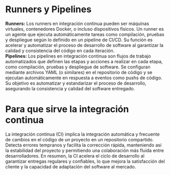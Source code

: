 # Runners y Pipelines
**Runners:** Los runners en integración continua pueden ser máquinas virtuales, contenedores Docker, o incluso dispositivos físicos. Un runner es un agente que ejecuta automáticamente tareas como compilación, pruebas y despliegue según lo definido en un pipeline de CI/CD. Su función es acelerar y automatizar el proceso de desarrollo de software al garantizar la calidad y consistencia del código en cada iteración.
    <br>
**Pipelines:** Los pipelines en integración continua son flujos de trabajo automatizados que definen las etapas y acciones a realizar en cada etapa, como compilación, pruebas y despliegue de software. Se configuran mediante archivos YAML (o similares) en el repositorio de código y se ejecutan automáticamente en respuesta a eventos como pushs de código. Su objetivo es automatizar y estandarizar el proceso de desarrollo, asegurando la consistencia y calidad del software entregado.
    <br>
# Para que sirve la integración continua
La integración continua (CI) implica la integración automática y frecuente de cambios en el código de un proyecto en un repositorio compartido. Detecta errores tempranos y facilita la corrección rápida, manteniendo así la estabilidad del proyecto y permitiendo una colaboración más fluida entre desarrolladores. En resumen, la CI acelera el ciclo de desarrollo al garantizar entregas regulares y confiables, lo que mejora la satisfacción del cliente y la capacidad de adaptación del software al mercado.
